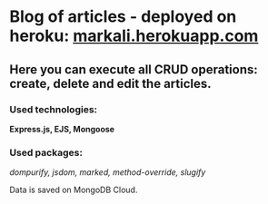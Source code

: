 # Blog of articles - deployed on heroku: [markali.herokuapp.com](https://markali.herokuapp.com)
## Here you can execute all CRUD operations: create, delete and edit the articles. 
### Used technologies: 
**Express.js, EJS, Mongoose**

### Used packages:
*dompurify, jsdom, marked, method-override, slugify*

Data is saved on MongoDB Cloud.
